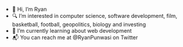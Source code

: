 - 👋 Hi, I’m Ryan
- 🔍 I’m interested in computer science, software development, film, basketball, football, geopolitics, biology and investing
- 🌱 I’m currently learning about web development
- 📬 You can reach me at @RyanPunwasi on Twitter

<!---
ryanpunwasi/ryanpunwasi is a ✨ special ✨ repository because its `README.md` (this file) appears on your GitHub profile.
You can click the Preview link to take a look at your changes.
--->
